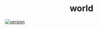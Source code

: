 <h1 align="center">world</h1>

[![version](https://img.shields.io/badge/version-1.1.0-brightgreen)](https://github.com/takuyahara/test-monorepo-workflows/releases/tag/world%401.1.0)
